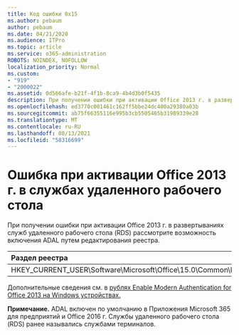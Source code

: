 ```yaml
---
title: Код ошибки 0x15
ms.author: pebaum
author: pebaum
ms.date: 04/21/2020
ms.audience: ITPro
ms.topic: article
ms.service: o365-administration
ROBOTS: NOINDEX, NOFOLLOW
localization_priority: Normal
ms.custom:
- "919"
- "2000022"
ms.assetid: 0d566afe-b21f-4f1b-8ca9-4b4d3b0f5435
description: При получении ошибки при активации Office 2013 г. в развертываниях служб удаленного рабочего стола (RDS) рассмотрите возможность включения ADAL путем редактирования реестра.
ms.openlocfilehash: ed3770c001461c162ff5bbe24dc400a29380a03b
ms.sourcegitcommit: ab75f66355116e995b3cb5505465b31989339e28
ms.translationtype: MT
ms.contentlocale: ru-RU
ms.lasthandoff: 08/13/2021
ms.locfileid: "58316699"
---
```

# <a name="error-while-activation-office-2013-on-remote-desktop-services"></a>Ошибка при активации Office 2013 г. в службах удаленного рабочего стола

При получении ошибки при активации Office 2013 г. в развертываниях служб удаленного рабочего стола (RDS) рассмотрите возможность включения ADAL путем редактирования реестра.
  
|**Раздел реестра**|**Type**|**Value**|
|:-----|:-----|:-----|
|HKEY_CURRENT_USER\Software\Microsoft\Office\15.0\Common\Identity\EnableADAL  <br/> |REG_DWORD  <br/> |1   <br/> |

Дополнительные сведения см. в [рублях Enable Modern Authentication for Office 2013 на Windows устройствах.](https://docs.microsoft.com/microsoft-365/admin/security-and-compliance/enable-modern-authentication)
  
**Примечание.** ADAL включен по умолчанию в Приложения Microsoft 365 для предприятий и Office 2016 г. Службы удаленного рабочего стола (RDS) ранее назывались службами терминалов.
  